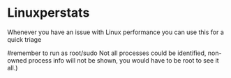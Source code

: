 # Linuxperstats
Whenever you have an issue with Linux performance you can use this for a quick triage

#remember to run as root/sudo
Not all processes could be identified, non-owned process info
 will not be shown, you would have to be root to see it all.)

